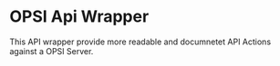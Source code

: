 # OPSI Api Wrapper

This API wrapper provide more readable and documnetet API Actions against a OPSI Server.
